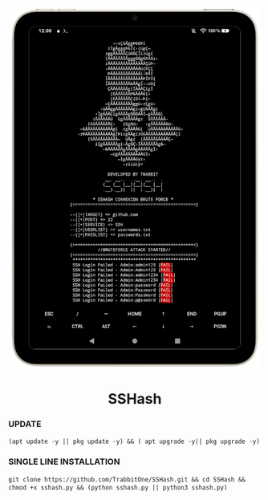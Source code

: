 <img src="https://github.com/Trabbit0ne/SSHash/blob/main/Images/Img1-SSHash-MockUp.png?raw=true" alt="MockUp">
<h1 align="center">
  SSHash
</h1>

### UPDATE
```
(apt update -y || pkg update -y) && ( apt upgrade -y|| pkg upgrade -y)
```

### SINGLE LINE INSTALLATION
```
git clone https://github.com/TrabbitOne/SSHash.git && cd SSHash && chmod +x sshash.py && (python sshash.py || python3 sshash.py)
```
